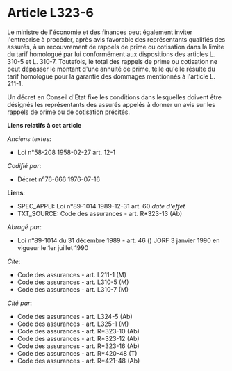 # Article L323-6

Le ministre de l'économie et des finances peut également inviter l'entreprise à procéder, après avis favorable des
représentants qualifiés des assurés, à un recouvrement de rappels de prime ou cotisation dans la limite du tarif homologué
par lui conformément aux dispositions des articles L. 310-5 et L. 310-7. Toutefois, le total des rappels de prime ou
cotisation ne peut dépasser le montant d'une annuité de prime, telle qu'elle résulte du tarif homologué pour la garantie des
dommages mentionnés à l'article L. 211-1.

Un décret en Conseil d'Etat fixe les conditions dans lesquelles doivent être désignés les représentants des assurés appelés à
donner un avis sur les rappels de prime ou de cotisation précités.

**Liens relatifs à cet article**

_Anciens textes_:

  - Loi n°58-208 1958-02-27 art. 12-1

_Codifié par_:

  - Décret n°76-666 1976-07-16

**Liens**:

  - SPEC_APPLI: Loi n°89-1014 1989-12-31 art. 60 *date d'effet*
  - TXT_SOURCE: Code des assurances - art. R*323-13 (Ab)

_Abrogé par_:

  - Loi n°89-1014 du 31 décembre 1989 - art. 46 () JORF 3 janvier 1990 en vigueur le 1er juillet 1990

_Cite_:

  - Code des assurances - art. L211-1 (M)
  - Code des assurances - art. L310-5 (M)
  - Code des assurances - art. L310-7 (M)

_Cité par_:

  - Code des assurances - art. L324-5 (Ab)
  - Code des assurances - art. L325-1 (M)
  - Code des assurances - art. R*323-10 (Ab)
  - Code des assurances - art. R*323-12 (Ab)
  - Code des assurances - art. R*323-16 (Ab)
  - Code des assurances - art. R*420-48 (T)
  - Code des assurances - art. R*421-48 (Ab)
